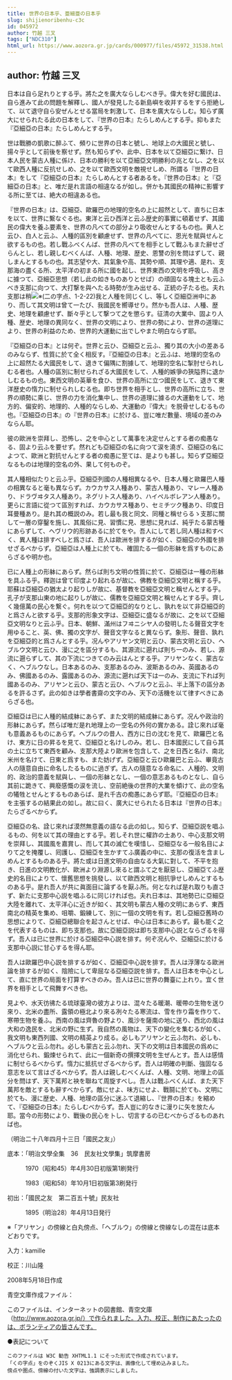```yaml
---
title: 世界の日本乎、亜細亜の日本乎
slug: shijienoribenhu-c3c
id: 045972
author: 竹越 三叉
tags: ["NDC310"]
html_url: https://www.aozora.gr.jp/cards/000977/files/45972_31538.html
---
```


## author: 竹越 三叉

日本は自ら足れりとする乎。將た之を廣大ならしむべき乎。偉大を好む國民は、自ら進みて此の問題を解釋し、國人が發見したる新島嶼を收并するをすら拒絶して、以て退守自ら安ぜんとせる當局を刺激して、日本を廣大ならしむ。知らず廣大にせられたる此の日本をして、『世界の日本』たらしめんとする乎。抑もまた『亞細亞の日本』たらしめんとする乎。

世は戰勝の凱歌に醉ふて、頻りに世界の日本と號し、地球上の大國民と號し、揚々乎として前後を察せず。然も知らずや、此中、日本を以て亞細亞に繋け、日本人民を蒙古人種に係け、日本の勝利を以て亞細亞文明勝利の兆となし、之を以て歐西人種に反抗せしめ、之を以て歐西文明を敵視せしめ、所謂る『世界の日本』をして『亞細亞の日本』たらしめんとする者あるを。『世界の日本』と『亞細亞の日本』と、唯だ是れ言語の相違なるが如し。併かも其國民の精神に影響する所に至ては、絶大の相違ある也。

『世界の日本』は、亞細亞、歐羅巴の地理的空名の上に超然として、直ちに日本を以て、世界に繋なぐる也。東洋と云ひ西洋と云ふ歴史的事實に頓着せず、其國民の偉大を養ふ要素を、世界の凡べての部分より吸收せんとするもの也。黄人と云ひ、白人と云ふ、人種的區別を顧慮せず、世界の凡べてに、恩光を賦與せんと欲するもの也。若し戰ふべくんば、世界の凡べてを相手として戰ふもまた辭せざらんとし、若し親しむべくんば、人種、地理、歴史、恩讐の別を問はずして、親しまんとするもの也。其志望や大、其氣象や高、其勢や順、其理や適、是れ、支那海の盡くる所、太平洋の初まる所に國を起し、世界東西の文明を呼吸し、高きに據つて、亞細亞思想（若し此の如きものありとせば）の頑固なる塊土とも云ふべき支那に向つて、大打撃を與へたる時勢が生み出せる、正統の子たる也。夫れ支那は稍![※(二の字点、1-2-22)](https://www.aozora.gr.jp/cards/000977/files/../../../gaiji/1-02/1-02-22.png)我と人種を同じくし、等しく亞細亞洲中にあり、而して其文明は曾て一たび、我國民を嚮導せり。然かも吾人は、人種、歴史、地理を顧慮せず、斷々乎として撃つて之を懲らす。征清の大業中、固より人種、歴史、地理の異同なく、世界の文明により、世界の勢により、世界の道理により、世界の利益のため、世界的大運動に出でしやまた明白ならず耶。

『亞細亞の日本』とは何ぞ。世界と云ひ、亞細亞と云ふ、獨り其の大小の差あるのみならず、性質に於て全く相反す。『亞細亞の日本』と云ふは、地理的空名の上に超然たる大國民をして、退きて偏隅に割據して、地理的空名に掣肘せられしむる者也。人種の區別に制せられざる大國民をして、人種的嫉爭の狹隘界に退かしむるもの也。東西文明の英華を食ひ、世界の高所に立つ國民をして、退きて東洋歴史の惰力に制せられしむる也。即ち世界を相手とし、世界の高所に立ち、世界の順勢に乘じ、世界の力を消化集中し、世界の道理に據るの大運動をして、地方的、偏安的、地理的、人種的ならしめ、大運動の『偉大』を脱骨せしむるもの也。『亞細亞の日本』の『世界の日本』に於ける、豈に唯だ數量、境域の差のみならん耶。

彼の歐洲を崇拜し、恐怖し、之を中心として萬事を决定せんとする者の痴愚なる、固より云ふを要せず。然れども亞細亞の名に向つて涙を澆ぎ、亞細亞の名によつて、歐洲と對抗せんとする者の痴愚に至ては、是よりも甚し。知らず亞細亞なるものは地理的空名の外、果して何ものぞ。

其人種相似たりと云ふ乎。亞細亞列國の人種相異なるや、日本人種と歐羅巴人種の相異なると毫も異ならず。カウカサス人種あり、蒙古人種あり、マレー人種あり、ドラヴヰタス人種あり。ネグリトス人種あり、ハイペルボレアン人種あり。更らに言語に從つて區別すれば、カウカサス種あり、セミチツク種あり、印度日耳曼種あり。是れ其の概説のみ。若し最も我と同文、同種と稱せらるゝ支那に關して一層の穿鑿を施し、其風俗に見、習慣に見、思想に見れば、純乎たる蒙古種にあらずして、ヘヴリウ的形跡あるに於てをや。吾人にして若し同人種は和すべく、異人種は排すべしと爲さば、吾人は歐洲を排するが如く、亞細亞の外國を排せざるべからず。亞細亞は人種上に於ても、確固たる一個の形躰を爲すものにあらざるや明か也。

已に人種上の形躰にあらず。然らば則ち文明の性質に於て、亞細亞は一種の形躰を具ふる乎。釋迦は曾て印度より起れるが故に、佛教を亞細亞文明と稱する乎。耶蘇は亞細亞の猶太より起りしが故に、基督教を亞細亞文明と稱せんとする乎。孔子が支那山東の地に起りしが故に、儒教を亞細亞文明と稱せんとする乎。齊しく幾億萬の民心を繋ぐ。何れを以つて亞細亞的なりとし、孰れを以て非亞細亞的と爲さんと欲する乎。支那的形象文字は、亞細亞に盛なるが故に、之を以て亞細亞文明なりと云ふ乎。日本、朝鮮、滿州はフヰニシヤ人の發明したる聲音文字を用ゆること、英、佛、獨の文字が、聲音文字なると異ならず。象形、聲音、孰れを亞細亞的と爲さんとする乎。况んやアリヤン文明と云ひ、蒙古文明と云ひ、ヘブルウ文明と云ひ、漫に之を區分するも、其源流に遡れば則ち一のみ、若し、源流に遡らずして、其の下流につきてのみ云はんとする乎。アリヤンなく、蒙古なく、ヘブルウなし。日本あるのみ、支那あるのみ、波斯あるのみ、英國あるのみ、佛國あるのみ、露國あるのみ、源流に遡れば天下は一のみ、支流に下れば列國あるのみ、アリヤンと云ひ、蒙古と云ひ、ヘブルウと云ふ、半上落下の區分あるを許るさず。此の如きは學者書齋の文字のみ、天下の活機を以て律すべきにあらざる也。

亞細亞は已に人種的結成躰にあらず、また文明的結成躰にあらず。况んや政治的形躰にあらず。然らば唯だ是れ地理上の一空名の外何の實かある。詮じ來れば毫も意義あるものにあらず。ヘブルウの昔人、西方に日の沈むを見て、歐羅巴と名け、東方に日の昇るを見て、亞細亞と名けしのみ。若し、日本國民にして自ら其の土に立ちて東西を顧み、支那大陸より歐洲を包含して、之を日西と名け、南北米州を名けて、日東と爲すも、また妨げず。亞細亞と云ひ歐羅巴と云ふ、畢竟古人の隨意自由に命名したるものに過ぎず。古人の隨意なる命名に、人種的、文明的、政治的意義を賦與し、一個の形躰となし、一個の意志あるものとなし、自ら其前に跪きて、興廢感慨の涙を流し、空前絶後の世界的大業を傾けて、此の空名の犧牲とせんとするものあらば、是れ千古の痴愚にあらず耶。『亞細亞の日本』を主張するの結果此の如し。故に曰く、廣大にせられたる日本は『世界の日本』たらざるべからず。

亞細亞の名、詮じ來れば漠然無意義の語なる此の如し。知らず、亞細亞説を唱ふるもの、何を以て其の理由とする乎。若しそれ世に權詐の士あり、中心支那文明を崇拜し、其國風を嘉賞し、而して其の滅亡を嘆惜し、亞細亞なる一般名目によりて之を掩覆し、囘護し、亞細亞を生かすてふ廣義の中に、支那の復活を含ましめんとするものある乎。將た或は日進文明の自由なる大氣に對して、不平を抱き、日進の文明教化が、歐洲より淵源し來ると謂ふて之を厭惡し、亞細亞てふ歴史的名目によりて、懷舊思想を挑發し、以て歐西文明と相抗爭せしめんとするものある乎。是れ吾人が共に眞面目に論ずるを厭ふ所。何となれば是れ取りも直さず、新たに支那中心説を唱ふるに同じければ也。夫れ日本は、其地勢已に亞細亞大陸を離れて、太平洋心に近きが如く、其文明も蒙古人種の文明にあらず、東西南北の精英を集め、咀嚼、鍛練して、別に一個の文明を有す。若し亞細亞舊時の思想によりて、亞細亞總聯合を起さんとせば、中心は日本にあらず。最も能く之を代表するものは、即ち支那也。故に亞細亞説は即ち支那中心説とならざるを得ず。吾人は已に世界に於ける亞細亞中心説を排す。何ぞ况んや、亞細亞に於ける支那中心説に甘心するを得ん耶。

吾人は歐羅巴中心説を排するが如く、亞細亞中心説を排す。吾人は浮薄なる歐洲論を排するが如く、陰險にして卑屈なる亞細亞説を排す。吾人は日本を中心として、直に世界の局面を打算すべきのみ。吾人は已に世界の舞臺に上れり。宜く世界を相手として飛舞すべき也。

見よや、水天彷彿たる琉球臺灣の彼方よりは、混々たる暖潮、暖帶の生物を送り來り、北米の盡所、露領の極北より來る冽々たる寒流は、雪を作り霜を作りて、寒帶生物を養ふ。西南の風は齊魯の野より、風沙を薩南の地に送り、西北の風は大和の逸民を、北米の野に生ず。我自然の風物は、天下の變化を集むるが如く、我文明も東西列國、文明の精英より成る。必しもアリヤンと云ふ勿れ、必しも、ヘブルウと云ふ勿れ。必しも蒙古と云ふ勿れ、天下の文明は日本國民の爲めに消化せられ、鍛煉せられて、此に一個新奇の撰擇文明を生ぜんとす。吾人は感情に制せらるべからず。惰力に抵抗せざるべからず。吾人は明確の判斷、強固なる意志を以て言はざるべからず。吾人は親しむべくんば、人種、文明、地理上の區分を問はず、天下萬邦と袂を聯ねて周旋すべし。吾人は戰ふべくんば、また天下萬邦を敵とするも辭すべからず。敵にせよ、味方にせよ、戰鬪に於ても、文明に於ても、漫に歴史、人種、地理の區分に迷ふて退縮し、『世界の日本』を縮めて、『亞細亞の日本』たらしむべからず。吾人豈に的なきに漫りに矢を放たん耶。當今の形勢により、戰後の民心を卜し、切言するの已むべからざるものあれば也。

（明治二十八年四月十三日「國民之友」）













底本：「明治文學全集　36　民友社文學集」筑摩書房


　　　1970（昭和45）年4月30日初版第1刷発行

　　　1983（昭和58）年10月1日初版第3刷発行

初出：「國民之友　第二百五十號」民友社

　　　1895（明治28）年4月13日発行

※「アリヤン」の傍線と白丸傍点、「ヘブルウ」の傍線と傍線なしの混在は底本どおりです。

入力：kamille

校正：川山隆

2008年5月18日作成

青空文庫作成ファイル：

このファイルは、インターネットの図書館、青空文庫（http://www.aozora.gr.jp/）で作られました。入力、校正、制作にあたったのは、ボランティアの皆さんです。











●表記について


	このファイルは W3C 勧告 XHTML1.1 にそった形式で作成されています。
	「くの字点」をのぞくJIS X 0213にある文字は、画像化して埋め込みました。
	傍点や圏点、傍線の付いた文字は、強調表示にしました。